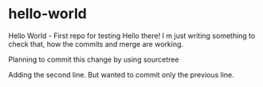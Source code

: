 # hello-world
Hello World - First repo for testing
Hello there! I m just writing something to check that, how the commits and merge are working.

Planning to commit this change by using sourcetree

Adding the second line. But wanted to commit only the previous line.